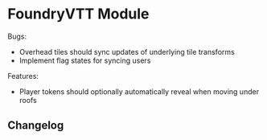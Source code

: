 # FoundryVTT Module

Bugs:
- Overhead tiles should sync updates of underlying tile transforms
- Implement flag states for syncing users

Features:
- Player tokens should optionally automatically reveal when moving under roofs

## Changelog

